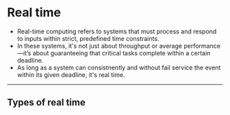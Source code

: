 # Real time

- Real-time computing refers to systems that must process and respond to inputs within strict, predefined time constraints. 
- In these systems, it's not just about throughput or average performance—it’s about guaranteeing that critical tasks complete within a certain deadline.
- As long as a system can consistnently and without fail service the event within its given deadline, it's real time.

---

## Types of real time
